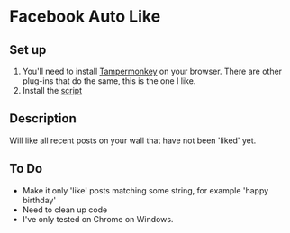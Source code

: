 Facebook Auto Like
==========

Set up
-----------

1. You'll need to install [Tampermonkey](http://tampermonkey.net/) on your browser. There are other plug-ins that do the same, this is the one I like.
2. Install the [script](http://userscripts.org/scripts/show/186151)

Description
-----------

Will like all recent posts on your wall that have not been 'liked' yet. 

To Do 
-----------

- Make it only 'like' posts matching some string, for example 'happy birthday'
- Need to clean up code
- I've only tested on Chrome on Windows.
